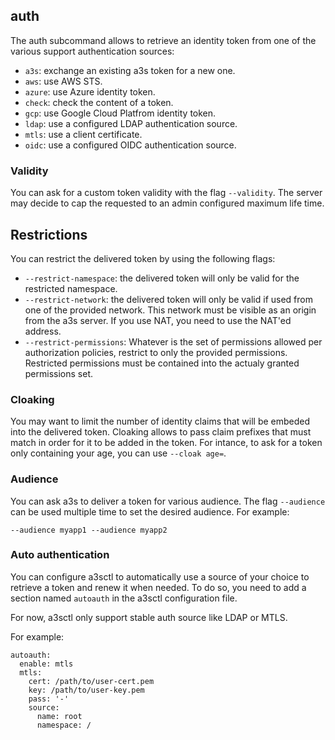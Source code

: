## auth

The auth subcommand allows to retrieve an identity token from one of the various
support authentication sources:

* `a3s`: exchange an existing a3s token for a new one.
* `aws`: use AWS STS.
* `azure`: use Azure identity token.
* `check`: check the content of a token.
* `gcp`: use Google Cloud Platfrom identity token.
* `ldap`: use a configured LDAP authentication source.
* `mtls`: use a client certificate.
* `oidc`: use a configured OIDC authentication source.

### Validity

You can ask for a custom token validity with the flag `--validity`. The server
may decide to cap the requested to an admin configured maximum life time.

## Restrictions

You can restrict the delivered token by using the following flags:

* `--restrict-namespace`: the delivered token will only be valid for the
    restricted namespace.
* `--restrict-network`: the delivered token will only be valid if used from one
    of the provided network. This network must be visible as an origin from the
    a3s server. If you use NAT, you need to use the NAT'ed address.
* `--restrict-permissions`: Whatever is the set of permissions allowed per
    authorization policies, restrict to only the provided permissions.
    Restricted permissions must be contained into the actualy granted
    permissions set.

### Cloaking

You may want to limit the number of identity claims that will be embeded into
the delivered token. Cloaking allows to pass claim prefixes that must match in
order for it to be added in the token. For intance, to ask for a token only
containing your age, you can use `--cloak age=`.

### Audience

You can ask a3s to deliver a token for various audience. The flag `--audience`
can be used multiple time to set the desired audience. For example:

    --audience myapp1 --audience myapp2

### Auto authentication

You can configure a3sctl to automatically use a source of your choice to
retrieve a token and renew it when needed. To do so, you need to add a section
named `autoauth` in the a3sctl configuration file.

For now, a3sctl only support stable auth source like LDAP or MTLS.

For example:

    autoauth:
      enable: mtls
      mtls:
        cert: /path/to/user-cert.pem
        key: /path/to/user-key.pem
        pass: '-'
        source:
          name: root
          namespace: /
